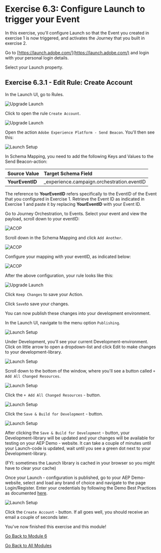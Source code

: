# Exercise 6.3: Configure Launch to trigger your Event

In this exercise, you'll configure Launch so that the Event you created in exercise 1 is now triggered, and activates the Journey that you built in exercise 2.

Go to [https://launch.adobe.com/](https://launch.adobe.com/) and login with your personal login details.

Select your Launch property.

## Exercise 6.3.1 - Edit Rule: Create Account

In the Launch UI, go to Rules.

![Upgrade Launch](./images/rules.png)

Click to open the rule ```Create Account```.

![Upgrade Launch](./images/newrulecracc.png)

Open the action ``Adobe Experience Platform - Send Beacon``. You'll then see this:

![Launch Setup](./images/beaconconfig.png)

In Schema Mapping, you need to add the following Keys and Values to the Send Beacon-action:

| Source Value                 | Target Schema Field               |
|:-------------------------------------------| :------------------ |
|**YourEventID**|_experience.campaign.orchestration.eventID|

The reference to **YourEventID** refers specifically to the EventID of the Event that you configured in Exercise 1. Retrieve the Event ID as indicated in Exercise 1 and paste it by replacing **YourEventID** with your Event ID.

Go to Journey Orchestration, to Events. Select your event and view the payload, scroll down to your eventID:

![ACOP](./images/payloadeventID.png)

Scroll down in the Schema Mapping and click ``Add Another``.

![ACOP](./images/payloadeventID1.png)

Configure your mapping with your eventID, as indicated below:

![ACOP](./images/payloadeventID2.png)

After the above configuration, your rule looks like this:

![Upgrade Launch](./images/cracc_ok.png)

Click ```Keep Changes``` to save your Action.

Click ```Save```to save your changes.

You can now publish these changes into your development environment.

In the Launch UI, navigate to the menu option ```Publishing```.

![Launch Setup](./images/publ.png)

Under Development, you'll see your current Development-environment.
Click on little arrow to open a dropdown-list and click Edit to make changes to your development-library.

![Launch Setup](./images/editv1.png)

Scroll down to the bottom of the window, where you'll see a button called ```+ Add All Changed Resources```.

![Launch Setup](./images/addch.png)

Click the ```+ Add All Changed Resources``` - button.

![Launch Setup](./images/addallchanged.png)

Click the ```Save & Build for Development``` - button.

![Launch Setup](./images/savebuild.png)

After clicking the ```Save & Build for Development``` - button, your Development-library will be updated and your changes will be available for testing on your AEP Demo - website. It can take a couple of minutes until your Launch-code is updated, wait until you see a green dot next to your Development-library.

(FYI: sometimes the Launch library is cached in your browser so you might have to clear your cache)

Once your Launch - configuration is published, go to your AEP Demo-website, select and load any brand of choice and navigate to the page Login/Register.
Enter your credentials by following the Demo Best Practices as documented [here](../../bestpractices.md).

![Launch Setup](./images/lb_register_dtl.png)

Click the ``Create Account`` - button. If all goes well, you should receive an email a couple of seconds later.

You've now finished this exercise and this module!

[Go Back to Module 6](./README.md)

[Go Back to All Modules](../../README.md)
